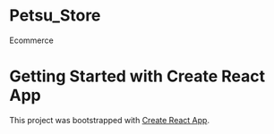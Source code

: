 # Petsu_Store
Ecommerce


# Getting Started with Create React App

This project was bootstrapped with [Create React App](https://github.com/facebook/create-react-app).






